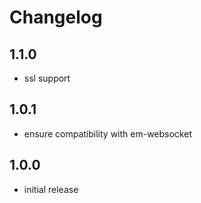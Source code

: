 # Changelog

## 1.1.0

- ssl support

## 1.0.1

- ensure compatibility with em-websocket

## 1.0.0

- initial release
